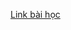 <a href="https://ngocminhtran.com/2018/09/24/thiet-lap-va-nhan-thong-tin-tu-cac-views/">Link bài học</a>
